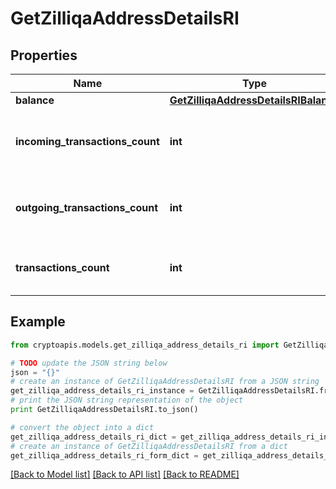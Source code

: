 # GetZilliqaAddressDetailsRI


## Properties
Name | Type | Description | Notes
------------ | ------------- | ------------- | -------------
**balance** | [**GetZilliqaAddressDetailsRIBalance**](GetZilliqaAddressDetailsRIBalance.md) |  | 
**incoming_transactions_count** | **int** | Defines the received transaction count to the address. | 
**outgoing_transactions_count** | **int** | Defines the sent transaction count from the address. | 
**transactions_count** | **int** | Defines the entire count of the transactions. | 

## Example

```python
from cryptoapis.models.get_zilliqa_address_details_ri import GetZilliqaAddressDetailsRI

# TODO update the JSON string below
json = "{}"
# create an instance of GetZilliqaAddressDetailsRI from a JSON string
get_zilliqa_address_details_ri_instance = GetZilliqaAddressDetailsRI.from_json(json)
# print the JSON string representation of the object
print GetZilliqaAddressDetailsRI.to_json()

# convert the object into a dict
get_zilliqa_address_details_ri_dict = get_zilliqa_address_details_ri_instance.to_dict()
# create an instance of GetZilliqaAddressDetailsRI from a dict
get_zilliqa_address_details_ri_form_dict = get_zilliqa_address_details_ri.from_dict(get_zilliqa_address_details_ri_dict)
```
[[Back to Model list]](../README.md#documentation-for-models) [[Back to API list]](../README.md#documentation-for-api-endpoints) [[Back to README]](../README.md)


